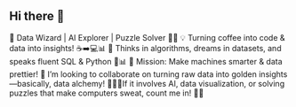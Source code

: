 ## Hi there 👋
🚀 Data Wizard | AI Explorer | Puzzle Solver 🤖🧩
💡 Turning coffee into code & data into insights! ☕➡️💻📊
🧠 Thinks in algorithms, dreams in datasets, and speaks fluent SQL & Python 🐍📊
🎯 Mission: Make machines smarter & data prettier!
👯 I’m looking to collaborate on turning raw data into golden insights—basically, data alchemy! 
🧙‍♂️✨If it involves AI, data visualization, or solving puzzles that make computers sweat, count me in! 🤖💡

<!--
**SpeedsterV3/SpeedsterV3** is a ✨ _special_ ✨ repository because its `README.md` (this file) appears on your GitHub profile.

Here are some ideas to get you started:

- 🔭 I’m currently working on ...
- 🌱 I’m currently learning ...
- 👯 I’m looking to collaborate on ...
- 🤔 I’m looking for help with ...
- 💬 Ask me about ...
- 📫 How to reach me: ...
- 😄 Pronouns: ...
- ⚡ Fun fact: ...
-->
